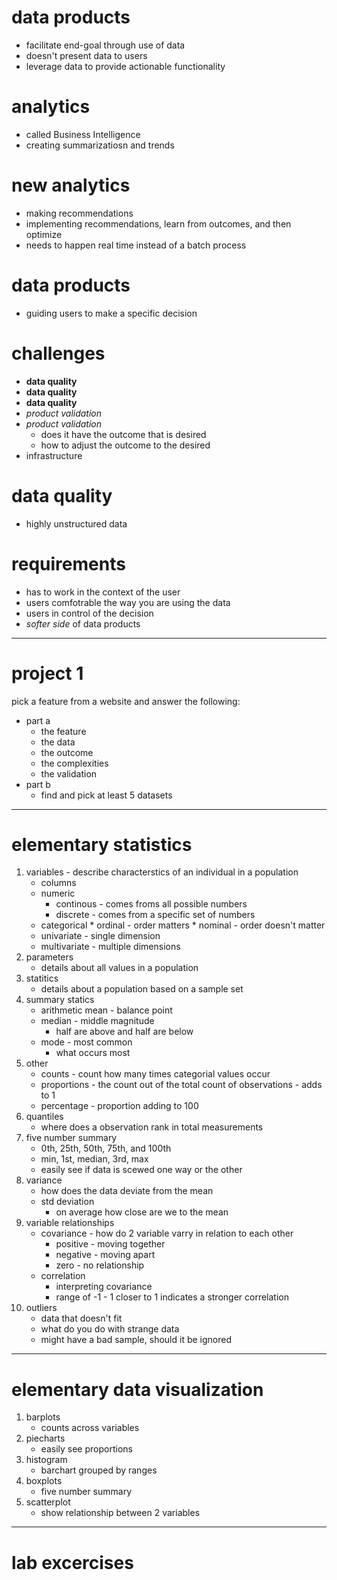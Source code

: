 # data products
* facilitate end-goal through use of data
* doesn't present data to users
* leverage data to provide actionable functionality

# analytics
* called Business Intelligence
* creating summarizatiosn and trends

# new analytics
* making recommendations
* implementing recommendations, learn from outcomes, and then optimize
* needs to happen real time instead of a batch process

# data products
* guiding users to make a specific decision

# challenges
* **data quality**
* **data quality**
* **data quality**
* *product validation*
* *product validation*
    * does it have the outcome that is desired
    * how to adjust the outcome to the desired
*  infrastructure

# data quality
* highly unstructured data


# requirements
* has to work in the context of the user
* users comfotrable the way you are using the data
* users in control of the decision
* *softer side* of data products

---
# project 1
pick a feature from a website and answer the following:

* part a
    * the feature
    * the data
    * the outcome
    * the complexities
    * the validation
* part b
    * find and pick at least 5 datasets

---
# elementary statistics
1. variables - describe characterstics of an individual in a population
    * columns
    * numeric
        * continous - comes froms all possible numbers
        * discrete - comes from a specific set of numbers
    * categorical
          * ordinal - order matters
          * nominal - order doesn't matter
    * univariate - single dimension
    * multivariate - multiple dimensions
1. parameters
    * details about all values in a population
1. statitics
    * details about a population based on a sample set
1. summary statics
    * arithmetic mean - balance point
    * median - middle magnitude
        * half are above and half are below
    * mode - most common
        * what occurs most
1. other
    * counts - count how many times categorial values occur
    * proportions - the count out of the total count of observations - adds to 1
    * percentage - proportion adding to 100
1. quantiles
    * where does a observation rank in total measurements
1. five number summary
    * 0th, 25th, 50th, 75th, and 100th 
    * min, 1st, median, 3rd, max
    * easily see if data is scewed one way or the other
1. variance
    * how does the data deviate from the mean
    * std deviation
        * on average how close are we to the mean
1. variable relationships
    * covariance - how do 2 variable varry in relation to each other
        * positive - moving together
        * negative - moving apart
        * zero - no relationship
    * correlation
        * interpreting covariance
        * range of -1 - 1 closer to 1 indicates a stronger correlation
1. outliers
    * data that doesn't fit
    * what do you do with strange data
    * might have a bad sample, should it be ignored

---
# elementary data visualization
1. barplots
    * counts across variables
1. piecharts
    * easily see proportions
1. histogram
    * barchart grouped by ranges
1. boxplots
    * five number summary
1. scatterplot
    * show relationship between 2 variables

---
# lab excercises
